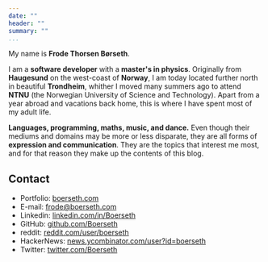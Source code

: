 ```yaml
---
date: ""
header: ""
summary: ""
...
```


My name is <strong>Frode Thorsen Børseth</strong>.

I am a <strong>software developer</strong> with a <strong>master's in physics</strong>. Originally from <strong>Haugesund</strong> on the west-coast of <strong>Norway</strong>, I am today located further north in beautiful <strong>Trondheim</strong>, whither I moved many summers ago to attend <strong>NTNU</strong> (the Norwegian University of Science and Technology). Apart from a year abroad and vacations back home, this is where I have spent most of my adult life.

<strong>Languages, programming, maths, music, and dance.</strong> Even though their mediums and domains may be more or less disparate, they are all forms of <strong>expression and communication</strong>. They are the topics that interest me most, and for that reason they make up the contents of this blog.

## Contact

- Portfolio: [boerseth.com](https://boerseth.com)
- E-mail: [frode@boerseth.com](mailto:frode@boerseth.com)
- Linkedin: [linkedin.com/in/Boerseth](https://linkedin.com/in/Boerseth)
- GitHub: [github.com/Boerseth](https://github.com/Boerseth)
- reddit: [reddit.com/user/boerseth](https://reddit.com/user/boerseth)
- HackerNews: [news.ycombinator.com/user?id=boerseth](https://news.ycombinator.com/user?id=boerseth)
- Twitter: [twitter.com/Boerseth](https://twitter.com/Boerseth)
